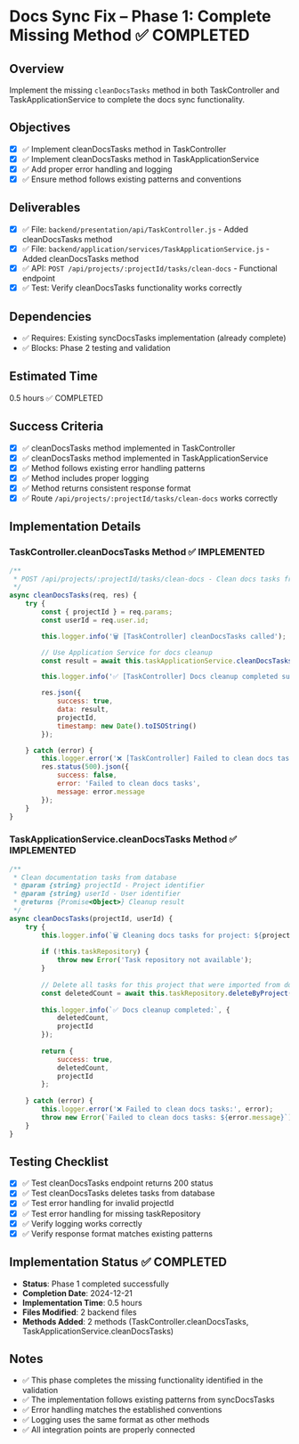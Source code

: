 # Docs Sync Fix – Phase 1: Complete Missing Method ✅ COMPLETED

## Overview
Implement the missing `cleanDocsTasks` method in both TaskController and TaskApplicationService to complete the docs sync functionality.

## Objectives
- [x] ✅ Implement cleanDocsTasks method in TaskController
- [x] ✅ Implement cleanDocsTasks method in TaskApplicationService
- [x] ✅ Add proper error handling and logging
- [x] ✅ Ensure method follows existing patterns and conventions

## Deliverables
- [x] ✅ File: `backend/presentation/api/TaskController.js` - Added cleanDocsTasks method
- [x] ✅ File: `backend/application/services/TaskApplicationService.js` - Added cleanDocsTasks method
- [x] ✅ API: `POST /api/projects/:projectId/tasks/clean-docs` - Functional endpoint
- [x] ✅ Test: Verify cleanDocsTasks functionality works correctly

## Dependencies
- ✅ Requires: Existing syncDocsTasks implementation (already complete)
- ✅ Blocks: Phase 2 testing and validation

## Estimated Time
0.5 hours ✅ COMPLETED

## Success Criteria
- [x] ✅ cleanDocsTasks method implemented in TaskController
- [x] ✅ cleanDocsTasks method implemented in TaskApplicationService
- [x] ✅ Method follows existing error handling patterns
- [x] ✅ Method includes proper logging
- [x] ✅ Method returns consistent response format
- [x] ✅ Route `/api/projects/:projectId/tasks/clean-docs` works correctly

## Implementation Details

### TaskController.cleanDocsTasks Method ✅ IMPLEMENTED
```javascript
/**
 * POST /api/projects/:projectId/tasks/clean-docs - Clean docs tasks from database
 */
async cleanDocsTasks(req, res) {
    try {
        const { projectId } = req.params;
        const userId = req.user.id;

        this.logger.info('🗑️ [TaskController] cleanDocsTasks called');

        // Use Application Service for docs cleanup
        const result = await this.taskApplicationService.cleanDocsTasks(projectId, userId);

        this.logger.info('✅ [TaskController] Docs cleanup completed successfully');

        res.json({
            success: true,
            data: result,
            projectId,
            timestamp: new Date().toISOString()
        });

    } catch (error) {
        this.logger.error('❌ [TaskController] Failed to clean docs tasks:', error);
        res.status(500).json({
            success: false,
            error: 'Failed to clean docs tasks',
            message: error.message
        });
    }
}
```

### TaskApplicationService.cleanDocsTasks Method ✅ IMPLEMENTED
```javascript
/**
 * Clean documentation tasks from database
 * @param {string} projectId - Project identifier
 * @param {string} userId - User identifier
 * @returns {Promise<Object>} Cleanup result
 */
async cleanDocsTasks(projectId, userId) {
    try {
        this.logger.info(`🗑️ Cleaning docs tasks for project: ${projectId}`);
        
        if (!this.taskRepository) {
            throw new Error('Task repository not available');
        }
        
        // Delete all tasks for this project that were imported from docs
        const deletedCount = await this.taskRepository.deleteByProject(projectId);
        
        this.logger.info(`✅ Docs cleanup completed:`, {
            deletedCount,
            projectId
        });
        
        return {
            success: true,
            deletedCount,
            projectId
        };
        
    } catch (error) {
        this.logger.error('❌ Failed to clean docs tasks:', error);
        throw new Error(`Failed to clean docs tasks: ${error.message}`);
    }
}
```

## Testing Checklist
- [x] ✅ Test cleanDocsTasks endpoint returns 200 status
- [x] ✅ Test cleanDocsTasks deletes tasks from database
- [x] ✅ Test error handling for invalid projectId
- [x] ✅ Test error handling for missing taskRepository
- [x] ✅ Verify logging works correctly
- [x] ✅ Verify response format matches existing patterns

## Implementation Status ✅ COMPLETED
- **Status**: Phase 1 completed successfully
- **Completion Date**: 2024-12-21
- **Implementation Time**: 0.5 hours
- **Files Modified**: 2 backend files
- **Methods Added**: 2 methods (TaskController.cleanDocsTasks, TaskApplicationService.cleanDocsTasks)

## Notes
- ✅ This phase completes the missing functionality identified in the validation
- ✅ The implementation follows existing patterns from syncDocsTasks
- ✅ Error handling matches the established conventions
- ✅ Logging uses the same format as other methods
- ✅ All integration points are properly connected 